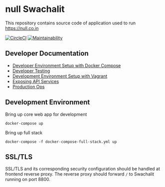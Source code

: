 # null Swachalit

This repository contains source code of application used to run https://null.co.in

[![CircleCI](https://circleci.com/gh/null-open-security-community/swachalit/tree/master.svg?style=svg)](https://circleci.com/gh/null-open-security-community/swachalit/tree/master)
[![Maintainability](https://api.codeclimate.com/v1/badges/3eeabb4c889ec3e0b285/maintainability)](https://codeclimate.com/github/null-open-security-community/swachalit/maintainability)

## Developer Documentation

* [Developer Environment Setup with Docker Compose](doc/developer-guide-docker-compose.md)
* [Developer Testing](doc/testing.md)
* [Development Environment Setup with Vagrant](doc/vagrant.md)
* [Exposing API Services](doc/exposing-api-services.md)
* [Production Ops](doc/production-ops.md)

## Development Environment

Bring up core web app for development

```
docker-compose up
```

Bring up full stack

```
docker-compose -f docker-compose-full-stack.yml up
```

## SSL/TLS

SSL/TLS and its corresponding security configuration should be handled at frontend reverse proxy. The reverse proxy should forward `/` to Swachalit running on port 8800.


